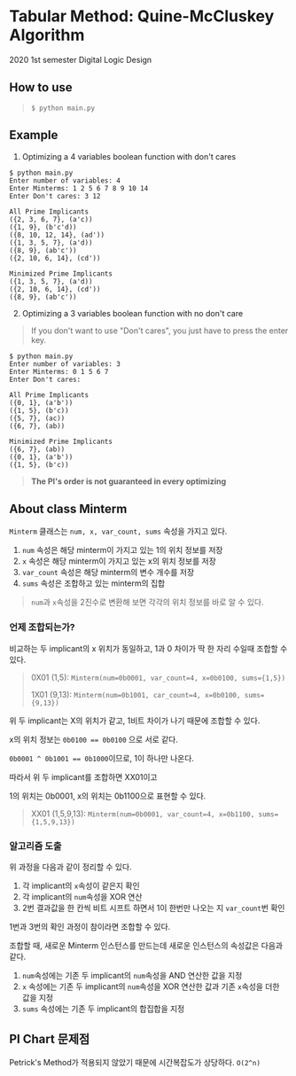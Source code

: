 # Tabular Method: Quine-McCluskey Algorithm
2020 1st semester Digital Logic Design
## How to use
  > `$ python main.py`

## Example
1. Optimizing a 4 variables boolean function with don't cares
```
$ python main.py
Enter number of variables: 4
Enter Minterms: 1 2 5 6 7 8 9 10 14
Enter Don't cares: 3 12

All Prime Implicants
({2, 3, 6, 7}, (a'c))
({1, 9}, (b'c'd))
({8, 10, 12, 14}, (ad'))
({1, 3, 5, 7}, (a'd))
({8, 9}, (ab'c'))
({2, 10, 6, 14}, (cd'))

Minimized Prime Implicants
({1, 3, 5, 7}, (a'd))
({2, 10, 6, 14}, (cd'))
({8, 9}, (ab'c'))
```

2. Optimizing a 3 variables boolean function with no don't care
  > If you don't want to use "Don't cares", you just have to press the enter key.
```
$ python main.py
Enter number of variables: 3
Enter Minterms: 0 1 5 6 7
Enter Don't cares: 

All Prime Implicants
({0, 1}, (a'b'))
({1, 5}, (b'c))
({5, 7}, (ac))
({6, 7}, (ab))

Minimized Prime Implicants
({6, 7}, (ab))
({0, 1}, (a'b'))
({1, 5}, (b'c))
```

> **The PI's order is not guaranteed in every optimizing**

## About class Minterm
`Minterm` 클래스는 `num, x, var_count, sums` 속성을 가지고 있다.

1. `num` 속성은 해당 minterm이 가지고 있는 1의 위치 정보를 저장
2. `x` 속성은 해당 minterm이 가지고 있는 x의 위치 정보를 저장
3. `var_count` 속성은 해당 minterm의 변수 개수를 저장
4. `sums` 속성은 조합하고 있는 minterm의 집합
  >`num`과 `x`속성을 2진수로 변환해 보면 각각의 위치 정보를 바로 알 수 있다.

### 언제 조합되는가?
비교하는 두 implicant의 x 위치가 동일하고, 1과 0 차이가 딱 한 자리 수일때 조합할 수 있다.

> 0X01 (1,5):  `Minterm(num=0b0001, var_count=4, x=0b0100, sums={1,5})`
>
> 1X01 (9,13): `Minterm(num=0b1001, car_count=4, x=0b0100, sums={9,13})`

위 두 implicant는 X의 위치가 같고, 1비트 차이가 나기 때문에 조합할 수 있다.

x의 위치 정보는 `0b0100 == 0b0100` 으로 서로 같다.

`0b0001 ^ 0b1001 == 0b1000`이므로, 1이 하나만 나온다.

따라서 위 두 implicant를 조합하면 XX01이고 

1의 위치는 0b0001, x의 위치는 0b1100으로 표현할 수 있다.

> XX01 (1,5,9,13): `Minterm(num=0b0001, var_count=4, x=0b1100, sums={1,5,9,13})`

### 알고리즘 도출
위 과정을 다음과 같이 정리할 수 있다.
1. 각 implicant의 `x`속성이 같은지 확인
2. 각 implicant의 `num`속성을 XOR 연산
3. 2번 결과값을 한 칸씩 비트 시프트 하면서 1이 한번만 나오는 지 `var_count`번 확인

1번과 3번의 확인 과정이 참이라면 조합할 수 있다.

조합할 때, 새로운 Minterm 인스턴스를 만드는데 새로운 인스턴스의 속성값은 다음과 같다.

1. `num`속성에는 기존 두 implicant의 `num`속성을 AND 연산한 값을 지정
2. `x` 속성에는 기존 두 implicant의 `num`속성을 XOR 연산한 값과 기존 `x`속성을 더한 값을 지정
3. `sums` 속성에는 기존 두 implicant의 합집합을 지정

## PI Chart 문제점
Petrick's Method가 적용되지 않았기 때문에 시간복잡도가 상당하다. `O(2^n)`